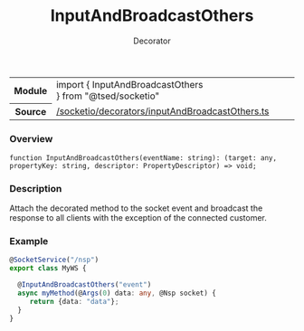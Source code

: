 
<header class="symbol-info-header"><h1 id="inputandbroadcastothers">InputAndBroadcastOthers</h1><label class="symbol-info-type-label decorator">Decorator</label></header>
<!-- summary -->
<section class="symbol-info"><table class="is-full-width"><tbody><tr><th>Module</th><td><div class="lang-typescript"><span class="token keyword">import</span> { InputAndBroadcastOthers }&nbsp;<span class="token keyword">from</span>&nbsp;<span class="token string">"@tsed/socketio"</span></div></td></tr><tr><th>Source</th><td><a href="https://github.com/Romakita/ts-express-decorators/blob/v4.12.3/src//socketio/decorators/inputAndBroadcastOthers.ts#L0-L0">/socketio/decorators/inputAndBroadcastOthers.ts</a></td></tr></tbody></table></section>
<!-- overview -->


### Overview


<pre><code class="typescript-lang ">function <span class="token function">InputAndBroadcastOthers</span><span class="token punctuation">(</span>eventName<span class="token punctuation">:</span> <span class="token keyword">string</span><span class="token punctuation">)</span><span class="token punctuation">:</span> <span class="token punctuation">(</span>target<span class="token punctuation">:</span> <span class="token keyword">any</span><span class="token punctuation">,</span> propertyKey<span class="token punctuation">:</span> <span class="token keyword">string</span><span class="token punctuation">,</span> descriptor<span class="token punctuation">:</span> PropertyDescriptor<span class="token punctuation">)</span> => <span class="token keyword">void</span><span class="token punctuation">;</span></code></pre>


<!-- Parameters -->

<!-- Description -->


### Description

Attach the decorated method to the socket event and broadcast the response to all clients with the exception of the connected customer.

### Example

```typescript
@SocketService("/nsp")
export class MyWS {

  @InputAndBroadcastOthers("event")
  async myMethod(@Args(0) data: any, @Nsp socket) {
     return {data: "data"};
  }
}
```

<!-- Members -->

